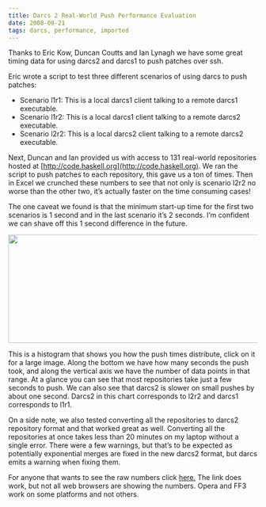 ```yaml
---
title: Darcs 2 Real-World Push Performance Evaluation
date: 2008-08-21
tags: darcs, performance, imported
---
```


Thanks to Eric Kow, Duncan Coutts and Ian Lynagh we have some great timing data
for using darcs2 and darcs1 to push patches over ssh.

Eric wrote a script to test three different scenarios of using darcs to push patches:

 * Scenario l1r1: This is a local darcs1 client talking to a remote darcs1 executable.
 * Scenario l1r2: This is a local darcs1 client talking to a remote darcs2 executable.
 * Scenario l2r2: This is a local darcs2 client talking to a remote darcs2 executable.

Next, Duncan and Ian provided us with access to 131 real-world repositories
hosted at [http://code.haskell.org](http://code.haskell.org). We ran the script
to push patches to each repository, this gave us a ton of times. Then in Excel
we crunched these numbers to see that not only is scenario l2r2 no worse than
the other two, it’s actually faster on the time consuming cases!

The one caveat we found is that the minimum start-up time for the first two
scenarios is 1 second and in the last scenario it’s 2 seconds. I’m confident we
can shave off this 1 second difference in the future.

<img height="219" src="http://spreadsheets.google.com/pub?key=pCrZlx9LBLA2GSXzICOaULw&amp;oid=2&amp;output=image" width="600" />

This is a histogram that shows you how the push times distribute, click on it
for a large image. Along the bottom we have how many seconds the push took, and
along the vertical axis we have the number of data points in that range. At a
glance you can see that most repositories take just a few seconds to push. We
can also see that darcs2 is slower on small pushes by about one second. Darcs2
in this chart corresponds to l2r2 and darcs1 corresponds to l1r1.

On a side note, we also tested converting all the repositories to darcs2
repository format and that worked great as well. Converting all the
repositories at once takes less than 20 minutes on my laptop without a single
error. There were a few warnings, but that’s to be expected as potentially
exponential merges are fixed in the new darcs2 format, but darcs emits a
warning when fixing them.

For anyone that wants to see the raw numbers click
[here.](http://files.codersbase.com/darcs-times.htm) The link does work, but
not all web browsers are showing the numbers. Opera and FF3 work on some
platforms and not others.

